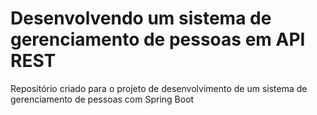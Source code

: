 # Desenvolvendo um sistema de gerenciamento de pessoas em API REST
Repositório criado para o projeto de desenvolvimento de um sistema de gerenciamento de pessoas com Spring Boot
